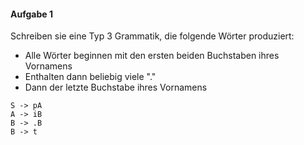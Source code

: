 #### Aufgabe 1

Schreiben sie eine Typ 3 Grammatik, die folgende Wörter produziert:

- Alle Wörter beginnen mit den ersten beiden Buchstaben ihres Vornamens
- Enthalten dann beliebig viele "."
- Dann der letzte Buchstabe ihres Vornamens

```
S -> pA
A -> iB
B -> .B
B -> t
```
